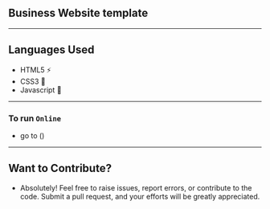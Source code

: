 ## Business Website template
---

## Languages Used
- HTML5 ⚡
- CSS3 🌠
- Javascript 🌟
---

### To run `Online`
- go to ()

---
## Want to Contribute?
- Absolutely! Feel free to raise issues, report errors, or contribute to the code. Submit a pull request, and your efforts will be greatly appreciated.
